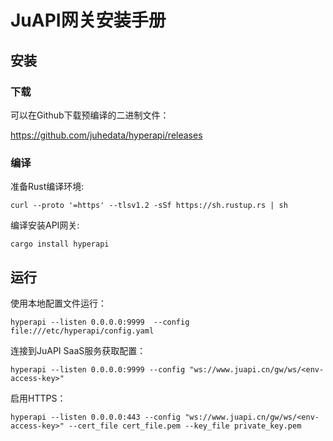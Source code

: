 JuAPI网关安装手册
================


## 安装

### 下载

可以在Github下载预编译的二进制文件：

https://github.com/juhedata/hyperapi/releases


### 编译

准备Rust编译环境:

```shell script
curl --proto '=https' --tlsv1.2 -sSf https://sh.rustup.rs | sh
```

编译安装API网关:

```shell script
cargo install hyperapi
```


运行
----

使用本地配置文件运行：

```shell script
hyperapi --listen 0.0.0.0:9999  --config file:///etc/hyperapi/config.yaml
```

连接到JuAPI SaaS服务获取配置：

```shell script
hyperapi --listen 0.0.0.0:9999 --config "ws://www.juapi.cn/gw/ws/<env-access-key>"
```

启用HTTPS：

```
hyperapi --listen 0.0.0.0:443 --config "ws://www.juapi.cn/gw/ws/<env-access-key>" --cert_file cert_file.pem --key_file private_key.pem
```
